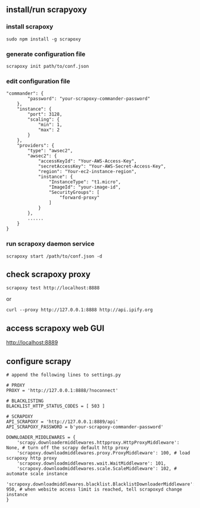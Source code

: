 ## install/run scrapyoxy

### install scrapoxy

```
sudo npm install -g scrapoxy
```

### generate configuration file
```
scrapoxy init path/to/conf.json
```

### edit configuration file
```
"commander": {
        "password": "your-scrapoxy-commander-password"
    },
    "instance": {
        "port": 3128,
        "scaling": {
            "min": 1,
            "max": 2
        }
    },
    "providers": {
        "type": "awsec2",
        "awsec2": {
            "accessKeyId": "Your-AWS-Access-Key",
            "secretAccessKey": "Your-AWS-Secret-Access-Key",
            "region": "Your-ec2-instance-region",
            "instance": {
                "InstanceType": "t1.micro",
                "ImageId": "your-image-id",
                "SecurityGroups": [
                    "forward-proxy"
                ]
            }
        },
        ......
    }
}
```
### run scrapoxy daemon service
```
scrapoxy start /path/to/conf.json -d
```

## check scrapoxy proxy
```
scrapoxy test http://localhost:8888
```
or
```
curl --proxy http://127.0.0.1:8888 http://api.ipify.org
```

## access scrapoxy web GUI
<http://localhost:8889>

## configure scrapy
```
# append the following lines to settings.py

# PROXY
PROXY = 'http://127.0.0.1:8888/?noconnect'

# BLACKLISTING
BLACKLIST_HTTP_STATUS_CODES = [ 503 ]

# SCRAPOXY
API_SCRAPOXY = 'http://127.0.0.1:8889/api'
API_SCRAPOXY_PASSWORD = b'your-scrapoxy-commander-password'

DOWNLOADER_MIDDLEWARES = {
	'scrapy.downloadermiddlewares.httpproxy.HttpProxyMiddleware': None, # turn off the scrapy default http proxy
    'scrapoxy.downloadmiddlewares.proxy.ProxyMiddleware': 100, # load scrapoxy http proxy
    'scrapoxy.downloadmiddlewares.wait.WaitMiddleware': 101,
    'scrapoxy.downloadmiddlewares.scale.ScaleMiddleware': 102, # automate scale instance
    'scrapoxy.downloadmiddlewares.blacklist.BlacklistDownloaderMiddleware': 950, # when website access limit is reached, tell scrapoxyd change instance
}
```
